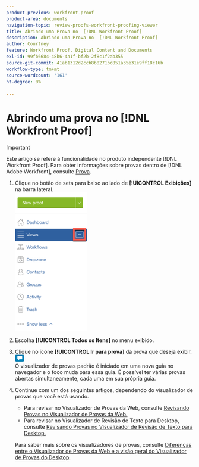 ```yaml
---
product-previous: workfront-proof
product-area: documents
navigation-topic: review-proofs-workfront-proofing-viewer
title: Abrindo uma Prova no  [!DNL Workfront Proof]
description: Abrindo uma Prova no  [!DNL Workfront Proof]
author: Courtney
feature: Workfront Proof, Digital Content and Documents
exl-id: 99fb6684-48b6-4a1f-bf2b-2f8c1f2ab355
source-git-commit: 41ab1312d2ccb8b8271bc851a35e31e9ff18c16b
workflow-type: tm+mt
source-wordcount: '161'
ht-degree: 0%

---
```


# Abrindo uma prova no [!DNL Workfront Proof]

>[!IMPORTANT]
>
>Este artigo se refere à funcionalidade no produto independente [!DNL Workfront Proof]. Para obter informações sobre provas dentro de [!DNL Adobe Workfront], consulte [Prova](../../../review-and-approve-work/proofing/proofing.md).

1. Clique no botão de seta para baixo ao lado de **[!UICONTROL Exibições]** na barra lateral.\
   ![Seta_abaixo_próxima_às_Exibições.png](assets/down-arrow-next-to-views-193x371.png)

1. Escolha **[!UICONTROL Todos os Itens]** no menu exibido.
1. Clique no ícone **[!UICONTROL Ir para prova]** da prova que deseja exibir.\
   ![Ir_para_Prova_blue_icon.png](assets/go-to-proof-blue-icon.png)\
   O visualizador de provas padrão é iniciado em uma nova guia no navegador e o foco muda para essa guia. É possível ter várias provas abertas simultaneamente, cada uma em sua própria guia.

1. Continue com um dos seguintes artigos, dependendo do visualizador de provas que você está usando.

   * Para revisar no Visualizador de Provas da Web, consulte [Revisando Provas no Visualizador de Provas da Web.](https://support.workfront.com/hc/en-us/sections/115000275214)
   * Para revisar no Visualizador de Revisão de Texto para Desktop, consulte [Revisando Provas no Visualizador de Revisão de Texto para Desktop.](https://support.workfront.com/hc/en-us/search/click?data=BAh7CjoHaWRsKwjm7%2BTRUwA6CXR5cGVJIgxhcnRpY2xlBjoGRVQ6CHVybEkiVC9oYy9lbi11cy9hcnRpY2xlcy8zNjAwMDM3MjczMzQtUmV2aWV3aW5nLVByb29mcy1pbi10aGUtRGVza3RvcC1Qcm9vZmluZy1WaWV3ZXIGOwdUOg5zZWFyY2hfaWRJIik0NDIyMjdkZi0zYTA4LTQ2YjItYTdkMy1kYzM1YjhlN2U4MjUGOwdGOglyYW5raQc%3D--2056c434cf6f4f97ca87532493ebfeb67ca07b63)

   Para saber mais sobre os visualizadores de provas, consulte [Diferenças entre o Visualizador de Provas da Web e a visão geral do Visualizador de Provas do Desktop](../../../review-and-approve-work/proofing/proofing-overview/understand-differences-between-web-viewer.md).
